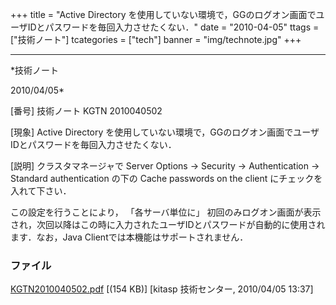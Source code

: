 ﻿+++
title = "Active Directory を使用していない環境で，GGのログオン画面でユーザIDとパスワードを毎回入力させたくない．"
date = "2010-04-05"
ttags = ["技術ノート"]
tcategories = ["tech"]
banner = "img/technote.jpg"
+++

-----------------------------------------------------------------------------------------------------------------------------

*技術ノート

2010/04/05*


[番号]
技術ノート KGTN 2010040502

[現象]
Active Directory
を使用していない環境で，GGのログオン画面でユーザIDとパスワードを毎回入力させたくない．

[説明]
クラスタマネージャで Server Options → Security → Authentication →
Standard authentication の下の Cache passwords on the client
にチェックを入れて下さい．

この設定を行うことにより， 「各サーバ単位に」
初回のみログオン画面が表示され，次回以降はこの時に入力されたユーザIDとパスワードが自動的に使用されます．なお，Java
Clientでは本機能はサポートされません．


### ファイル

 
 


[KGTN2010040502.pdf](http://techreport.kitasp.net/attachments/download/124/KGTN2010040502.pdf)
 [(154 KB)] [kitasp 技術センター, 2010/04/05
13:37]


 


 

